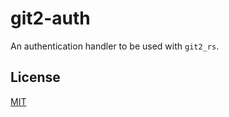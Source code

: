 # git2-auth

An authentication handler to be used with `git2_rs`.

## License

[MIT](https://choosealicense.com/licenses/mit/)
